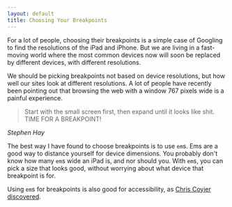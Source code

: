 ```yaml
---
layout: default
title: Choosing Your Breakpoints
---
```

For a lot of people, choosing their breakpoints is a simple case of Googling to find the resolutions of the iPad and iPhone. But we are living in a fast-moving world where the most common devices now will soon be replaced by different devices, with different resolutions.

We should be picking breakpoints not based on device resolutions, but how well our sites look at different resolutions. A lot of people have recently been pointing out that browsing the web with a window 767 pixels wide is a painful experience.

> Start with the small screen first, then expand until it looks like shit. TIME FOR A BREAKPOINT!
<address>Stephen Hay</address>

The best way I have found to choose breakpoints is to use `em`s. Ems are a good way to distance yourself for device dimensions. You probably don't know how many `em`s wide an iPad is, and nor should you. With `em`s, you can pick a size that looks good, without worrying about what device that breakpoint is for.

Using `em`s for breakpoints is also good for accessibility, as [Chris Coyier discovered](https://css-tricks.com/zooming-squishes/).
